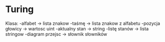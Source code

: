 # Turing

Klasa:
-alfabet		-> lista znakow
-taśmę		-> lista znakow z alfabetu
-pozycja głowicy	-> wartosc uint
-aktualny stan 	-> string
-listę stanów	-> lista stringow
-diagram przejsc	-> słownik słowników
